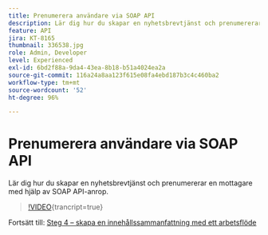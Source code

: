 ```yaml
---
title: Prenumerera användare via SOAP API
description: Lär dig hur du skapar en nyhetsbrevtjänst och prenumererar en mottagare med hjälp av SOAP API-anrop.
feature: API
jira: KT-8165
thumbnail: 336538.jpg
role: Admin, Developer
level: Experienced
exl-id: 6bd2f88a-9da4-43ea-8b18-b51a4024ea2a
source-git-commit: 116a24a8aa123f615e08fa4ebd187b3c4c460ba2
workflow-type: tm+mt
source-wordcount: '52'
ht-degree: 96%

---
```


# Prenumerera användare via SOAP API

Lär dig hur du skapar en nyhetsbrevtjänst och prenumererar en mottagare med hjälp av SOAP API-anrop.

>[!VIDEO](https://video.tv.adobe.com/v/336538?quality=12&learn=on){trancript=true}

Fortsätt till: [Steg 4 – skapa en innehållssammanfattning med ett arbetsflöde](/help/tutorial-use-soap-apis/create-article-alert-delivery-overview.md)
